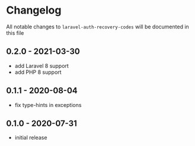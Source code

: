# Changelog

All notable changes to `laravel-auth-recovery-codes` will be documented in this file

## 0.2.0 - 2021-03-30

- add Laravel 8 support
- add PHP 8 support

## 0.1.1 - 2020-08-04

-   fix type-hints in exceptions

## 0.1.0 - 2020-07-31

-   initial release
